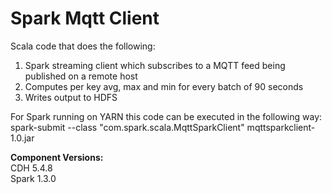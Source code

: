 # Spark Mqtt Client

Scala code that does the following:<br>
1. Spark streaming client which subscribes to a MQTT feed being published on a remote host<br>
2. Computes per key avg, max and min for every batch of 90 seconds<br>
3. Writes output to HDFS<br>

For Spark running on YARN this code can be executed in the following way:<br>
spark-submit --class "com.spark.scala.MqttSparkClient" mqttsparkclient-1.0.jar

<b>Component Versions: </b><br>
CDH 5.4.8<br>
Spark 1.3.0 <br>

